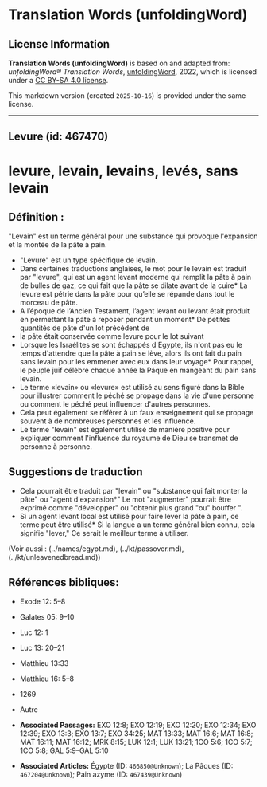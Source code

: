 # Translation Words (unfoldingWord)

## License Information

**Translation Words (unfoldingWord)** is based on and adapted from: _unfoldingWord® Translation Words_, [unfoldingWord](https://unfoldingword.org/utw), 2022, which is licensed under a [CC BY-SA 4.0 license](https://creativecommons.org/licenses/by-sa/4.0/legalcode.en).

This markdown version (created `2025-10-16`) is provided under the same license.



--------------------------------

## Levure (id: 467470)

levure, levain, levains, levés, sans levain
===========================================

Définition :
------------

"Levain" est un terme général pour une substance qui provoque l'expansion et la montée de la pâte à pain.

* "Levure" est un type spécifique de levain.
* Dans certaines traductions anglaises, le mot pour le levain est traduit par "levure", qui est un agent levant moderne qui remplit la pâte à pain de bulles de gaz, ce qui fait que la pâte se dilate avant de la cuire\* La levure est pétrie dans la pâte pour qu’elle se répande dans tout le morceau de pâte.
* A l’époque de l’Ancien Testament, l’agent levant ou levant était produit en permettant la pâte à reposer pendant un moment\* De petites quantités de pâte d'un lot précédent de
* la pâte était conservée comme levure pour le lot suivant
* Lorsque les Israélites se sont échappés d'Egypte, ils n'ont pas eu le temps d'attendre que la pâte à pain se lève, alors ils ont fait du pain sans levain pour les emmener avec eux dans leur voyage\* Pour rappel, le peuple juif célèbre chaque année la Pâque en mangeant du pain sans levain.
* Le terme «levain» ou «levure» est utilisé au sens figuré dans la Bible pour illustrer comment le péché se propage dans la vie d'une personne ou comment le péché peut influencer d'autres personnes.
* Cela peut également se référer à un faux enseignement qui se propage souvent à de nombreuses personnes et les influence.
* Le terme "levain" est également utilisé de manière positive pour expliquer comment l'influence du royaume de Dieu se transmet de personne à personne.

Suggestions de traduction
-------------------------

* Cela pourrait être traduit par "levain" ou "substance qui fait monter la pâte" ou "agent d'expansion\*" Le mot "augmenter" pourrait être exprimé comme "développer" ou "obtenir plus grand "ou" bouffer ".
* Si un agent levant local est utilisé pour faire lever la pâte à pain, ce terme peut être utilisé\* Si la langue a un terme général bien connu, cela signifie "lever," Ce serait le meilleur terme à utiliser.

(Voir aussi : (../names/egypt.md), (../kt/passover.md), (../kt/unleavenedbread.md))

Références bibliques:
---------------------

* Exode 12: 5–8
* Galates 05: 9–10
* Luc 12: 1
* Luc 13: 20–21
* Matthieu 13:33
* Matthieu 16: 5–8
* 1269
* Autre

* **Associated Passages:** EXO 12:8; EXO 12:19; EXO 12:20; EXO 12:34; EXO 12:39; EXO 13:3; EXO 13:7; EXO 34:25; MAT 13:33; MAT 16:6; MAT 16:8; MAT 16:11; MAT 16:12; MRK 8:15; LUK 12:1; LUK 13:21; 1CO 5:6; 1CO 5:7; 1CO 5:8; GAL 5:9–GAL 5:10
* **Associated Articles:** Égypte (ID: `466850@Unknown`); La Pâques (ID: `467204@Unknown`); Pain azyme (ID: `467439@Unknown`)

